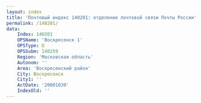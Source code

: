 ```yaml
---
layout: index
title: 'Почтовый индекс 140201: отделение почтовой связи Почты России'
permalink: /140201/
data:
    Index: 140201
    OPSName: 'Воскресенск 1'
    OPSType: О
    OPSSubm: 140259
    Region: 'Московская область'
    Autonom: ''
    Area: 'Воскресенский район'
    City: Воскресенск
    City1: ''
    ActDate: '20001030'
    IndexOld: ''
---
```

